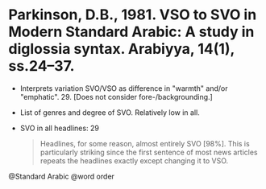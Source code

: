 # Parkinson, D.B., 1981. VSO to SVO in Modern Standard Arabic: A study in diglossia syntax.  Arabiyya, 14(1), ss.24–37.

- Interprets variation SVO/VSO as difference in "warmth" and/or "emphatic". 29. [Does not consider fore-/backgrounding.]

- List of genres and degree of SVO. Relatively low in all.

- SVO in all headlines: 29

    > Headlines, for some reason, almost entirely SVO [98%]. This is particularly striking since the first sentence of most news articles repeats the headlines exactly except changing it to VSO.

@Standard Arabic
@word order
